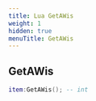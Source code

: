 ```yaml
---
title: Lua GetAWis
weight: 1
hidden: true
menuTitle: GetAWis
---
```

## GetAWis
```lua
item:GetAWis(); -- int
```